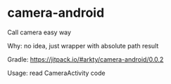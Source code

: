 # camera-android
Call camera easy way

Why: no idea, just wrapper with absolute path result

Gradle: https://jitpack.io/#arkty/camera-android/0.0.2

Usage: read CameraActivity code

